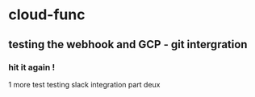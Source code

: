# cloud-func
## testing the webhook and GCP  - git intergration 
### hit it again ! 
1 more test
testing slack integration part deux 

